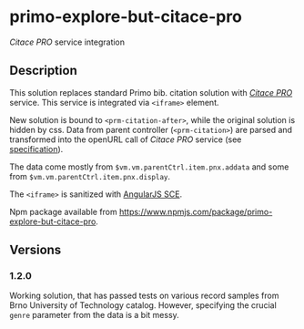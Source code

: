 # primo-explore-but-citace-pro
_Citace PRO_ service integration

## Description
This solution replaces standard Primo bib. citation solution with [_Citace PRO_](https://www.citace.com/) service. This service is integrated via `<iframe>` element.

New solution is bound to `<prm-citation-after>`, while the original solution is hidden by css. Data from parent controller
(`<prm-citation>`) are parsed and transformed into the openURL call of _Citace PRO_ service (see [specification](https://docs.google.com/document/d/1O750bnggE5e22EU22gIP170Psa_I-YT31FjNB1VYTM0)). 

The data come mostly from `$vm.vm.parentCtrl.item.pnx.addata` and some from `$vm.vm.parentCtrl.item.pnx.display`.

The `<iframe>` is sanitized with [AngularJS SCE](https://docs.angularjs.org/api/ng/service/$sce).

Npm package available from https://www.npmjs.com/package/primo-explore-but-citace-pro. 

## Versions

### 1.2.0
Working solution, that has passed tests on various record samples from Brno University of Technology catalog. 
However, specifying the crucial `genre` parameter from the data is a bit messy.
